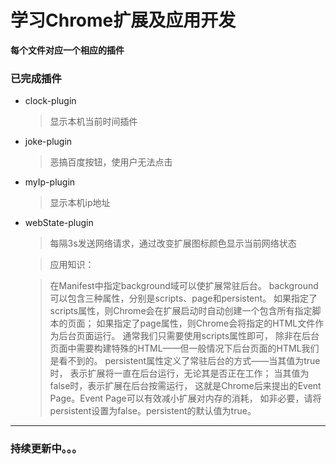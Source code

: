 # 学习Chrome扩展及应用开发 #
**每个文件对应一个相应的插件**
### 已完成插件
+ clock-plugin
  > 显示本机当前时间插件
+ joke-plugin
  > 恶搞百度按钮，使用户无法点击
+ myIp-plugin
  > 显示本机ip地址
+ webState-plugin
  > 每隔3s发送网络请求，通过改变扩展图标颜色显示当前网络状态
  
  > 应用知识：
  
  >在Manifest中指定background域可以使扩展常驻后台。
  background可以包含三种属性，分别是scripts、page和persistent。
  如果指定了scripts属性，则Chrome会在扩展启动时自动创建一个包含所有指定脚本的页面；
  如果指定了page属性，则Chrome会将指定的HTML文件作为后台页面运行。
  通常我们只需要使用scripts属性即可，
  除非在后台页面中需要构建特殊的HTML——但一般情况下后台页面的HTML我们是看不到的。
  persistent属性定义了常驻后台的方式——当其值为true时，
  表示扩展将一直在后台运行，无论其是否正在工作；
  当其值为false时，表示扩展在后台按需运行，
  这就是Chrome后来提出的Event Page。Event Page可以有效减小扩展对内存的消耗，
  如非必要，请将persistent设置为false。persistent的默认值为true。
---
### 持续更新中。。。
